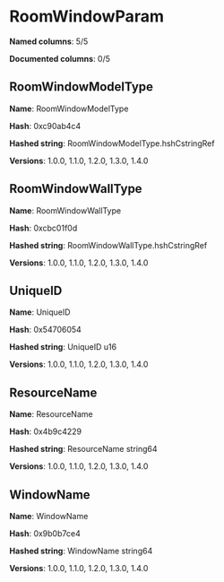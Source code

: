 # RoomWindowParam
**Named columns**: 5/5

**Documented columns**: 0/5

## RoomWindowModelType

**Name**: RoomWindowModelType

**Hash**: 0xc90ab4c4

**Hashed string**: RoomWindowModelType.hshCstringRef

**Versions**: 1.0.0, 1.1.0, 1.2.0, 1.3.0, 1.4.0

## RoomWindowWallType

**Name**: RoomWindowWallType

**Hash**: 0xcbc01f0d

**Hashed string**: RoomWindowWallType.hshCstringRef

**Versions**: 1.0.0, 1.1.0, 1.2.0, 1.3.0, 1.4.0

## UniqueID

**Name**: UniqueID

**Hash**: 0x54706054

**Hashed string**: UniqueID u16

**Versions**: 1.0.0, 1.1.0, 1.2.0, 1.3.0, 1.4.0

## ResourceName

**Name**: ResourceName

**Hash**: 0x4b9c4229

**Hashed string**: ResourceName string64

**Versions**: 1.0.0, 1.1.0, 1.2.0, 1.3.0, 1.4.0

## WindowName

**Name**: WindowName

**Hash**: 0x9b0b7ce4

**Hashed string**: WindowName string64

**Versions**: 1.0.0, 1.1.0, 1.2.0, 1.3.0, 1.4.0

